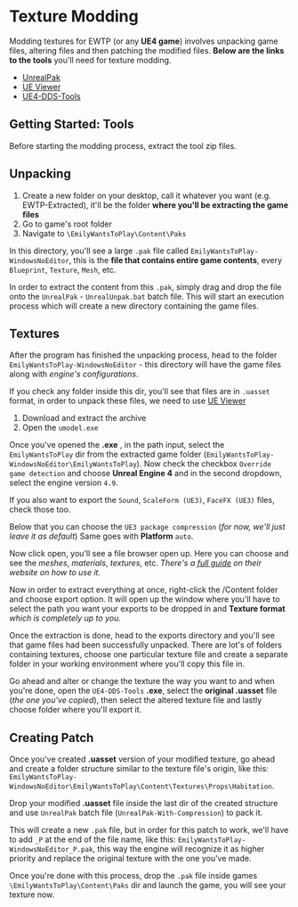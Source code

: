 # Texture Modding

Modding textures for EWTP (or any **UE4 game**) involves unpacking game files, altering files and then patching the modified files.
**Below are the links to the tools** you'll need for texture modding.

- [UnrealPak](https://github.com/RiotOreO/unrealpak)
- [UE Viewer](https://www.gildor.org/en/projects/umodel#files)
- [UE4-DDS-Tools](https://github.com/matyalatte/UE4-DDS-Tools)

## Getting Started: Tools

Before starting the modding process, extract the tool zip files.

## Unpacking

1. Create a new folder on your desktop, call it whatever you want (e.g. EWTP-Extracted), it'll be the folder **where you'll be extracting the game files**
2. Go to game's root folder
3. Navigate to `\EmilyWantsToPlay\Content\Paks`

In this directory, you'll see a large `.pak` file called `EmilyWantsToPlay-WindowsNoEditor`, this is the **file that contains entire game contents**, every `Blueprint`, `Texture`, `Mesh`, etc.

In order to extract the content from this `.pak`, simply drag and drop the file onto the `UnrealPak` - `UnrealUnpak.bat` batch file.
This will start an execution process which will create a new directory containing the game files.

## Textures

After the program has finished the unpacking process, head to the folder `EmilyWantsToPlay-WindowsNoEditor` - this directory will have the game files along with *engine's configurations*.

If you check any folder inside this dir, you'll see that files are in `.uasset` format, in order to unpack these files, we need to use [UE Viewer](https://www.gildor.org/en/projects/umodel)

1. Download and extract the archive
2. Open the `umodel.exe`

Once you've opened the **.exe** , in the path input, select the `EmilyWantsToPlay` dir from the extracted game folder (`EmilyWantsToPlay-WindowsNoEditor\EmilyWantsToPlay`).
Now check the checkbox `Override game detection` and choose **Unreal Engine 4** and in the second dropdown, select the engine version `4.9`.

If you also want to export the `Sound`, `ScaleForm (UE3)`, `FaceFX (UE3)` files, check those too.

Below that you can choose the `UE3 package compression` (*for now, we'll just leave it as default*)
Same goes with **Platform** `auto`.

Now click open, you'll see a file browser open up. Here you can choose and see the *meshes*, *materials*, *textures*, etc.
*There's a [full guide](https://www.gildor.org/en/projects/umodel) on their website on how to use it.*

Now in order to extract everything at once, right-click the /Content folder and choose export option.
It will open up the window where you'll have to select the path you want your exports to be dropped in and **Texture format** *which is completely up to you.*

Once the extraction is done, head to the exports directory and you'll see that game files had been successfully unpacked.
There are lot's of folders containing textures, choose one particular texture file and create a separate folder in your working environment where you'll copy this file in.

Go ahead and alter or change the texture the way you want to and when you're done, open the `UE4-DDS-Tools` **.exe**, select the **original .uasset** file (*the one you've copied*), then select the altered texture file and lastly choose folder where you'll export it.

## Creating Patch

Once you've created **.uasset** version of your modified texture, go ahead and create a folder structure similar to the texture file's origin, like this: `EmilyWantsToPlay-WindowsNoEditor\EmilyWantsToPlay\Content\Textures\Props\Habitation`.

Drop your modified **.uasset** file inside the last dir of the created structure and use `UnrealPak` batch file (`UnrealPak-With-Compression`) to pack it.

This will create a new `.pak` file, but in order for this patch to work, we'll have to add `_P` at the end of the file name, like this: `EmilyWantsToPlay-WindowsNoEditor_P.pak`, this way the engine will recognize it as higher priority and replace the original texture with the one you've made.

Once you're done with this process, drop the `.pak` file inside games `\EmilyWantsToPlay\Content\Paks` dir and launch the game, you will see your texture now.